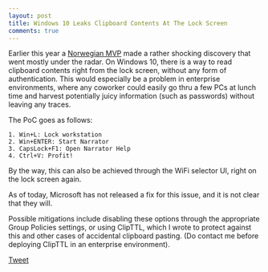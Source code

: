 ```yaml
---
layout: post
title: Windows 10 Leaks Clipboard Contents At The Lock Screen
comments: true
---
```


Earlier this year a <A HREF=https://twitter.com/Oddvarmoe>Norwegian MVP</A> made a rather shocking discovery that went mostly under the radar. On Windows 10, there is a way to read clipboard contents right from the lock screen, without any form of authentication. This would especially be a problem in enterprise environments, where any coworker could easily go thru a few PCs at lunch time and harvest potentially juicy information (such as passwords) without leaving any traces.

The PoC goes as follows:

    1. Win+L: Lock workstation
    2. Win+ENTER: Start Narrator
    3. CapsLock+F1: Open Narrator Help
    4. Ctrl+V: Profit!

By the way, this can also be achieved through the WiFi selector UI, right on the lock screen again.

As of today, Microsoft has not released a fix for this issue, and it is not clear that they will.

Possible mitigations include disabling these options through the appropriate Group Policies settings, or using ClipTTL, which I wrote to protect against this and other cases of accidental clipboard pasting.
(Do contact me before deploying ClipTTL in an enterprise environment).

<a href="https://twitter.com/share" class="twitter-share-button" 
data-url="https://hexatomium.github.io/2017/02/15/windows10-clipboard-lockscreen/" data-text="Windows 10 Leaks Clipboard Contents At The Lock Screen"  data-count="horizontal">Tweet</a>
<script type="text/javascript" src="https://platform.twitter.com/widgets.js"></script>
